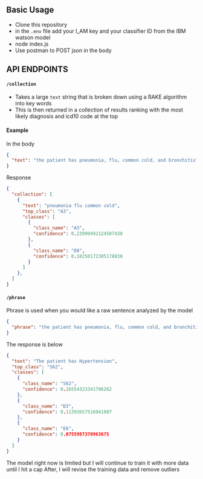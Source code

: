 ## Basic Usage

- Clone this repository
- in the `.env` file add your I_AM key and your classifier ID from the IBM watson model
- node index.js
- Use postman to POST json in the body

## API ENDPOINTS

#### `/collection`

- Takes a large `text` string that is broken down using a RAKE algorithm into key words
- This is then returned in a collection of results ranking with the most likely diagnosis and icd10 code at the top

#### Example

In the body

```json
{
  "text": "the patient has pneumonia, flu, common cold, and bronchitis"
}
```

Response

```json
{
  "collection": [
    {
      "text": "pneumonia flu common cold",
      "top_class": "A3",
      "classes": [
        {
          "class_name": "A3",
          "confidence": 0.23999492124507438
        },
        {
          "class_name": "D8",
          "confidence": 0.10250172305178838
        }
      ]
    },
  ]
}
```

#### `/phrase`

Phrase is used when you would like a raw sentence analyzed by the model
```json
{
  "phrase": "the patient has pneumonia, flu, common cold, and bronchitis"
}
```

The response is below

```json
{
  "text": "The patient has Hypertension",
  "top_class": "S62",
  "classes": [
    {
      "class_name": "S62",
      "confidence": 0.16554323341706262
    },
    {
      "class_name": "D3",
      "confidence": 0.11393657516941087
    },
    {
      "class_name": "E6",
      "confidence": 0.0755987370963675
    }
  ]
}
```

The model right now is limited but I will continue to train it with more data until I hit a cap
After, I will revise the training data and remove outliers
